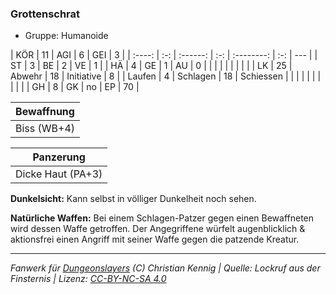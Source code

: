 ### Grottenschrat

- Gruppe: Humanoide

|  KÖR   | 11  |   AGI    |  6  |    GEI     |  3  |
| :----: | :-: | :------: | :-: | :--------: | :-: | --- |
|   ST   |  3  |    BE    |  2  |     VE     |  1  |
|   HÄ   |  4  |    GE    |  1  |     AU     |  0  |
|        |     |          |     |            |     |     |
|   LK   | 25  |  Abwehr  | 18  | Initiative |  8  |
| Laufen |  4  | Schlagen | 18  | Schiessen  |     |
|        |     |          |     |            |     |     |
|   GH   |  8  |    GK    | no  |     EP     | 70  |

| Bewaffnung  |
| :---------: |
| Biss (WB+4) |

|     Panzerung     |
| :---------------: |
| Dicke Haut (PA+3) |

**Dunkelsicht:** Kann selbst in völliger Dunkelheit noch sehen.

**Natürliche Waffen:** Bei einem Schlagen-Patzer gegen einen Bewaffneten wird dessen Waffe getroffen. Der Angegriffene würfelt augenblicklich & aktionsfrei einen Angriff mit seiner Waffe gegen die patzende Kreatur.

---

_Fanwerk für [Dungeonslayers](https://www.dungeonslayers.net/) (C) Christian Kennig | Quelle: Lockruf aus der Finsternis | Lizenz: [CC-BY-NC-SA 4.0](https://creativecommons.org/licenses/by-nc-sa/4.0/deed.de)_
